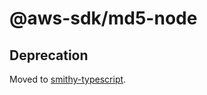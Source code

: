 # @aws-sdk/md5-node

## Deprecation

Moved to [smithy-typescript](https://github.com/awslabs/smithy-typescript/tree/main/packages).
